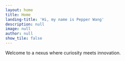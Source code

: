 ```yaml
---
layout: home
title: Home
landing-title: 'Hi, my name is Pepper Wang'
description: null
image: null
author: null
show_tile: false
---
```


Welcome to a nexus where curiosity meets innovation.


